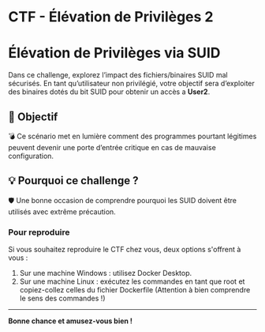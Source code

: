 # CTF - Élévation de Privilèges 2 
# Élévation de Privilèges via SUID

Dans ce challenge, explorez l’impact des fichiers/binaires SUID mal sécurisés. En tant qu’utilisateur non privilégié, votre objectif sera d’exploiter des binaires dotés du bit SUID pour obtenir un accès a **User2**.

## 🔎 Objectif

💣 Ce scénario met en lumière comment des programmes pourtant légitimes peuvent devenir une porte d’entrée critique en cas de mauvaise configuration.

## 💡 Pourquoi ce challenge ?

🛡️ Une bonne occasion de comprendre pourquoi les SUID doivent être utilisés avec extrême précaution.

### Pour reproduire 
Si vous souhaitez reproduire le CTF chez vous, deux options s'offrent à vous :
1. Sur une machine Windows : utilisez Docker Desktop.
2. Sur une machine Linux : exécutez les commandes en tant que root et copiez-collez celles du fichier Dockerfile (Attention à bien comprendre le sens des commandes !)

---

**Bonne chance et amusez-vous bien !**


